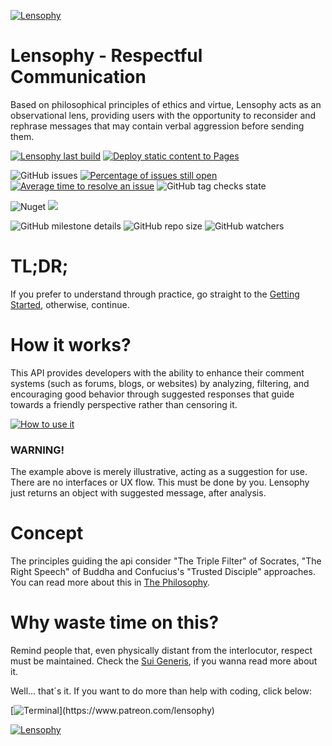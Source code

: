 [![Lensophy](https://dev.azure.com/raphaelmoreira/758a305a-a7fa-4b96-95aa-962c2cf2248c/_apis/git/repositories/27fc1054-4851-4e6d-af8a-a463841dc8c1/items?path=/lensophy-banner.png&versionDescriptor%5BversionOptions%5D=0&versionDescriptor%5BversionType%5D=0&versionDescriptor%5Bversion%5D=main&resolveLfs=true&%24format=octetStream)](https://raphaelmoreira.github.io/lensophy/)
# Lensophy - Respectful Communication
Based on philosophical principles of ethics and virtue, Lensophy acts as an observational lens, providing users with the opportunity to reconsider and rephrase messages that may contain verbal aggression before sending them.

[![Lensophy last build](https://github.com/raphaelmoreira/lensophy/actions/workflows/dotnet.yml/badge.svg?branch=main)](https://github.com/raphaelmoreira/lensophy/actions/workflows/dotnet.yml)
[![Deploy static content to Pages](https://github.com/raphaelmoreira/lensophy/actions/workflows/static.yml/badge.svg)](https://github.com/raphaelmoreira/lensophy/actions/workflows/static.yml)

![GitHub issues](https://img.shields.io/github/issues/raphaelmoreira/lensophy)
[![Percentage of issues still open](https://isitmaintained.com/badge/open/raphaelmoreira/lensophy.svg)](https://isitmaintained.com/project/raphaelmoreira/lensophy "Percentage of issues still open")
[![Average time to resolve an issue](https://isitmaintained.com/badge/resolution/raphaelmoreira/lensophy.svg)](https://isitmaintained.com/project/raphaelmoreira/lensophy "Average time to resolve an issue")
![GitHub tag checks state](https://img.shields.io/github/checks-status/raphaelmoreira/lensophy/v0.0.0-beta.7)

![Nuget](https://img.shields.io/nuget/dt/lensophy)
![](https://img.shields.io/github/license/raphaelmoreira/lensophy)

![GitHub milestone details](https://img.shields.io/github/milestones/progress/raphaelmoreira/lensophy/1)
![GitHub repo size](https://img.shields.io/github/repo-size/raphaelmoreira/lensophy)
![GitHub watchers](https://img.shields.io/github/watchers/raphaelmoreira/lensophy)

# TL;DR;
If you prefer to understand through practice, go straight to the [Getting Started](https://github.com/raphaelmoreira/lensophy/tree/main/src/Lensophy/Doc#getting-started), otherwise, continue.

# How it works?

This API provides developers with the ability to enhance their comment systems (such as forums, blogs, or websites) by analyzing, filtering, and encouraging good behavior through suggested responses that guide towards a friendly perspective rather than censoring it.

[![How to use it](https://dev.azure.com/raphaelmoreira/758a305a-a7fa-4b96-95aa-962c2cf2248c/_apis/git/repositories/27fc1054-4851-4e6d-af8a-a463841dc8c1/items?path=/how-to-use-it.png&versionDescriptor%5BversionOptions%5D=0&versionDescriptor%5BversionType%5D=0&versionDescriptor%5Bversion%5D=main&resolveLfs=true&%24format=octetStream)](#philosophy)

### WARNING!
The example above is merely illustrative, acting as a suggestion for use. There are no interfaces or UX flow. This must be done by you. Lensophy just returns an object with suggested message, after analysis.

# Concept
The principles guiding the api consider "The Triple Filter" of Socrates, "The Right Speech" of Buddha and Confucius's "Trusted Disciple" approaches. You can read more about this in [The Philosophy](https://raphaelmoreira.github.io/lensophy/articles/philosophy.html).

# Why waste time on this?
Remind people that, even physically distant from the interlocutor, respect must be maintained. Check the [Sui Generis](https://raphaelmoreira.github.io/lensophy/articles/sui-generis.html), if you wanna read more about it.

Well... that´s it. If you want to do more than help with coding, click below:

[![Terminal](https://badgen.net/badge/IFuel/AddBeer(to%20=>%20to.Patreon)/red?icon=terminal)](https://www.patreon.com/lensophy)

[![Lensophy](https://dev.azure.com/raphaelmoreira/758a305a-a7fa-4b96-95aa-962c2cf2248c/_apis/git/repositories/27fc1054-4851-4e6d-af8a-a463841dc8c1/items?path=/footer.png&versionDescriptor%5BversionOptions%5D=0&versionDescriptor%5BversionType%5D=0&versionDescriptor%5Bversion%5D=main&resolveLfs=true&%24format=octetStream)](https://raphaelmoreira.github.io/lensophy/)
